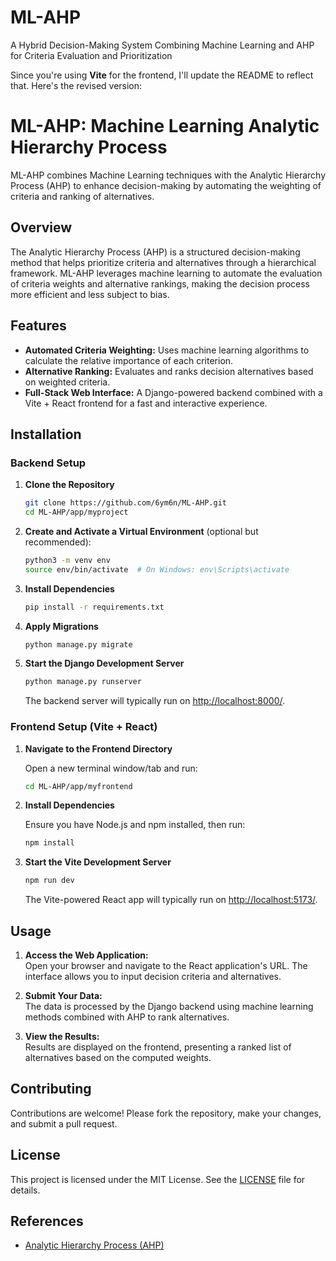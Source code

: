 # ML-AHP
A Hybrid Decision-Making System Combining Machine Learning and AHP for Criteria Evaluation and Prioritization

Since you're using **Vite** for the frontend, I'll update the README to reflect that. Here's the revised version:


# ML-AHP: Machine Learning Analytic Hierarchy Process

ML-AHP combines Machine Learning techniques with the Analytic Hierarchy Process (AHP) to enhance decision-making by automating the weighting of criteria and ranking of alternatives.

## Overview

The Analytic Hierarchy Process (AHP) is a structured decision-making method that helps prioritize criteria and alternatives through a hierarchical framework. ML-AHP leverages machine learning to automate the evaluation of criteria weights and alternative rankings, making the decision process more efficient and less subject to bias.

## Features

- **Automated Criteria Weighting:** Uses machine learning algorithms to calculate the relative importance of each criterion.
- **Alternative Ranking:** Evaluates and ranks decision alternatives based on weighted criteria.
- **Full-Stack Web Interface:** A Django-powered backend combined with a Vite + React frontend for a fast and interactive experience.

## Installation

### Backend Setup

1. **Clone the Repository**

   ```bash
   git clone https://github.com/6ym6n/ML-AHP.git
   cd ML-AHP/app/myproject
   ```

2. **Create and Activate a Virtual Environment** (optional but recommended):

   ```bash
   python3 -m venv env
   source env/bin/activate  # On Windows: env\Scripts\activate
   ```

3. **Install Dependencies**

   ```bash
   pip install -r requirements.txt
   ```

4. **Apply Migrations**

   ```bash
   python manage.py migrate
   ```

5. **Start the Django Development Server**

   ```bash
   python manage.py runserver
   ```

   The backend server will typically run on [http://localhost:8000/](http://localhost:8000/).

### Frontend Setup (Vite + React)

1. **Navigate to the Frontend Directory**

   Open a new terminal window/tab and run:

   ```bash
   cd ML-AHP/app/myfrontend
   ```

2. **Install Dependencies**

   Ensure you have Node.js and npm installed, then run:

   ```bash
   npm install
   ```

3. **Start the Vite Development Server**

   ```bash
   npm run dev
   ```

   The Vite-powered React app will typically run on [http://localhost:5173/](http://localhost:5173/).

## Usage

1. **Access the Web Application:**  
   Open your browser and navigate to the React application's URL. The interface allows you to input decision criteria and alternatives.

2. **Submit Your Data:**  
   The data is processed by the Django backend using machine learning methods combined with AHP to rank alternatives.

3. **View the Results:**  
   Results are displayed on the frontend, presenting a ranked list of alternatives based on the computed weights.

## Contributing

Contributions are welcome! Please fork the repository, make your changes, and submit a pull request.

## License

This project is licensed under the MIT License. See the [LICENSE](LICENSE) file for details.

## References

- [Analytic Hierarchy Process (AHP)](https://www.1000minds.com/decision-making/analytic-hierarchy-process-ahp)
```
